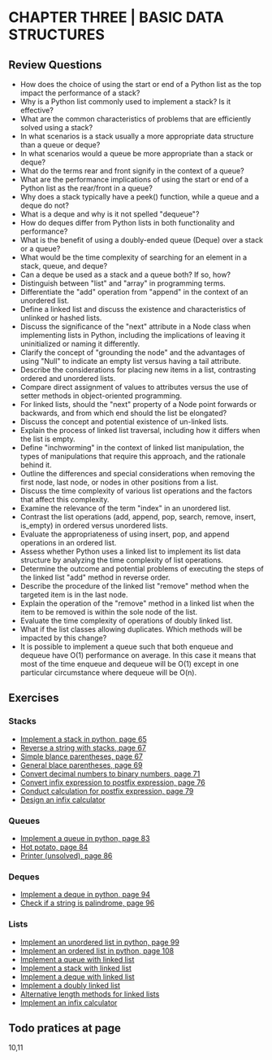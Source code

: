 # CHAPTER THREE | BASIC DATA STRUCTURES
## Review Questions
- How does the choice of using the start or end of a Python list as the top impact the performance of a stack?
- Why is a Python list commonly used to implement a stack? Is it effective?
- What are the common characteristics of problems that are efficiently solved using a stack?
- In what scenarios is a stack usually a more appropriate data structure than a queue or deque?
- In what scenarios would a queue be more appropriate than a stack or deque?
- What do the terms rear and front signify in the context of a queue?
- What are the performance implications of using the start or end of a Python list as the rear/front in a queue?
- Why does a stack typically have a peek() function, while a queue and a deque do not?
- What is a deque and why is it not spelled "dequeue"?
- How do deques differ from Python lists in both functionality and performance?
- What is the benefit of using a doubly-ended queue (Deque) over a stack or a queue?
- What would be the time complexity of searching for an element in a stack, queue, and deque?
- Can a deque be used as a stack and a queue both? If so, how?
- Distinguish between "list" and "array" in programming terms.
- Differentiate the "add" operation from "append" in the context of an unordered list.
- Define a linked list and discuss the existence and characteristics of unlinked or hashed lists.
- Discuss the significance of the "next" attribute in a Node class when implementing lists in Python, including the implications of leaving it uninitialized or naming it differently.
- Clarify the concept of "grounding the node" and the advantages of using "Null" to indicate an empty list versus having a tail attribute.
- Describe the considerations for placing new items in a list, contrasting ordered and unordered lists.
- Compare direct assignment of values to attributes versus the use of setter methods in object-oriented programming.
- For linked lists, should the "next" property of a Node point forwards or backwards, and from which end should the list be elongated?
- Discuss the concept and potential existence of un-linked lists.
- Explain the process of linked list traversal, including how it differs when the list is empty.
- Define "inchworming" in the context of linked list manipulation, the types of manipulations that require this approach, and the rationale behind it.
- Outline the differences and special considerations when removing the first node, last node, or nodes in other positions from a list.
- Discuss the time complexity of various list operations and the factors that affect this complexity.
- Examine the relevance of the term "index" in an unordered list.
- Contrast the list operations (add, append, pop, search, remove, insert, is_empty) in ordered versus unordered lists.
- Evaluate the appropriateness of using insert, pop, and append operations in an ordered list.
- Assess whether Python uses a linked list to implement its list data structure by analyzing the time complexity of list operations.
- Determine the outcome and potential problems of executing the steps of the linked list "add" method in reverse order.
- Describe the procedure of the linked list "remove" method when the targeted item is in the last node.
- Explain the operation of the "remove" method in a linked list when the item to be removed is within the sole node of the list.
- Evaluate the time complexity of operations of doubly linked list.
- What if the list classes allowing duplicates. Which methods will be impacted by this change?
- It is possible to implement a queue such that both enqueue and dequeue have O(1) performance on average. In this case it means that most of the time enqueue and dequeue will be O(1) except in one particular circumstance where dequeue will be O(n).
## Exercises
### Stacks
- [Implement a stack in python, page 65](./Stack.py)
- [Reverse a string with stacks, page 67](./reverse_a_string_with_stacks.py)
- [Simple blance parentheses, page 67](./simple_balance_parentheses.py)
- [General blace parentheses, page 69](./general_balance_parentheses.py)
- [Convert decimal numbers to binary numbers, page 71](./convert_decimal_to_binary.py)
- [Convert infix expression to postfix expression, page 76](./convert_infix_to_prefix_and_postfix_expressions.py)
- [Conduct calculation for postfix expression, page 79](./postfix_evaluation.py)
- [Design an infix calculator](./infix_calculator.py)
### Queues
- [Implement a queue in python, page 83](./Queue.py)
- [Hot potato, page 84](./hot_potato.py)
- [Printer (unsolved), page 86](./printer.py)
### Deques
- [Implement a deque in python, page 94](./Deque.py)
- [Check if a string is palindrome, page 96](./palindrome_checker.py)
### Lists
- [Implement an unordered list in python, page 99](./UnorderedList.py)
- [Implement an ordered list in python, page 108](./OrderedList.py)
- [Implement a queue with linked list](./Queue_with_list.py)
- [Implement a stack with linked list](./Stack_with_list.py)
- [Implement a deque with linked list](./Deque_with_list.py)
- [Implement a doubly linked list](./DoublyLinkedList.py)
- [Alternative length methods for linked lists](./UnorderedListNodeNum.py)
- [Implement an infix calculator](./infix_calculator.py)
## Todo pratices at page
10,11